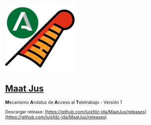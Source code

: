 ![alt text](https://github.com/luisfdz-jda/MaatJus/blob/master/MaatJus.png)

# [Maat Jus](https://es.wikipedia.org/wiki/Maat)

**M**ecanismo **A**ndaluz de **A**cceso al **T**eletrabajo - Versión 1

Descargar release: [https://github.com/luisfdz-jda/MaatJus/releases](https://github.com/luisfdz-jda/MaatJus/releases)
